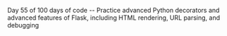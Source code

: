 Day 55 of 100 days of code -- Practice advanced Python decorators and advanced features of Flask, including HTML rendering, URL parsing, and debugging
